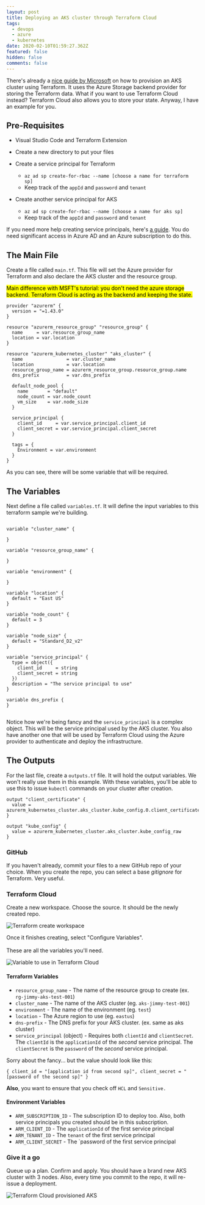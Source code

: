 ```yaml
---
layout: post
title: Deploying an AKS cluster through Terraform Cloud
tags:
  - devops
  - azure
  - kubernetes
date: 2020-02-10T01:59:27.362Z
featured: false
hidden: false
comments: false
---
```

There's already a [nice guide by Microsoft](https://docs.microsoft.com/en-us/azure/terraform/terraform-create-k8s-cluster-with-tf-and-aks) on how to provision an AKS cluster using Terraform. It uses the Azure Storage backend provider for storing the Terraform data. What if you want to use Terraform Cloud instead? Terraform Cloud also allows you to store your state. Anyway, I have an example for you.

<!--more-->

## Pre-Requisites

* Visual Studio Code and Terraform Extension
* Create a new directory to put your files
* Create a service principal for Terraform 

  * `az ad sp create-for-rbac --name [choose a name for terraform sp]`
  * Keep track of the `appId` and `password` and `tenant`
* Create another service principal for AKS

  * `az ad sp create-for-rbac --name [choose a name for aks sp]`
  * Keep track of the `appId` and `password` and `tenant`

If you need more help creating service principals, here's [a guide](https://docs.microsoft.com/en-us/cli/azure/create-an-azure-service-principal-azure-cli?view=azure-cli-latest). You do need significant access in Azure AD and an Azure subscription to do this.

## The Main File

Create a file called `main.tf`. This file will set the Azure provider for Terraform and also declare the AKS cluster and the resource group.

<mark>Main difference with MSFT's tutorial: you don't need the azure storage backend. Terraform Cloud is acting as the backend and keeping the state.</mark>

```hcl
provider "azurerm" {
  version = "=1.43.0"
}

resource "azurerm_resource_group" "resource_group" {
  name     = var.resource_group_name
  location = var.location
}

resource "azurerm_kubernetes_cluster" "aks_cluster" {
  name                = var.cluster_name
  location            = var.location
  resource_group_name = azurerm_resource_group.resource_group.name
  dns_prefix          = var.dns_prefix

  default_node_pool {
    name       = "default"
    node_count = var.node_count
    vm_size    = var.node_size
  }

  service_principal {
    client_id     = var.service_principal.client_id
    client_secret = var.service_principal.client_secret
  }

  tags = {
    Environment = var.environment
  }
}
```

As you can see, there will be some variable that will be required. 

## The Variables

Next define a file called `variables.tf`. It will define the input variables to this terraform sample we're building.

```hcl
﻿
variable "cluster_name" {

}

variable "resource_group_name" {

}

variable "environment" {

}

variable "location" {
  default = "East US"
}

variable "node_count" {
  default = 3
}

variable "node_size" {
  default = "Standard_D2_v2"
}

variable "service_principal" {
  type = object({
    client_id     = string
    client_secret = string
  })
  description = "The service principal to use"
}

variable dns_prefix {
}
﻿
```

Notice how we're being fancy and the `service_principal` is a complex object. This will be the service principal used by the AKS cluster. You also have another one that will be used by Terraform Cloud using the Azure provider to authenticate and deploy the infrastructure.

## The Outputs

For the last file, create a `outputs.tf` file. It will hold the output variables. We won't really use them in this example. With these variables, you'll be able to use this to issue `kubectl` commands on your cluster after creation.

```hcl
output "client_certificate" {
  value = azurerm_kubernetes_cluster.aks_cluster.kube_config.0.client_certificate
}

output "kube_config" {
  value = azurerm_kubernetes_cluster.aks_cluster.kube_config_raw
}
```

### GitHub

If you haven't already, commit your files to a new GitHub repo of your choice. When you create the repo, you can select a base *gitignore* for Terraform. Very useful.

### Terraform Cloud

Create a new workspace. Choose the source. It should be the newly created repo.

![](/assets/uploads/terraform_create_workspace.png "Terraform create workspace")

Once it finishes creating, select "Configure Variables".\
\
These are all the variables you'll need.

![](/assets/uploads/aks_terraform_cloud.png#wide "Variable to use in Terraform Cloud")

#### Terraform Variables

* `resource_group_name` - The name of the resource group to create (ex. `rg-jimmy-aks-test-001`)
* `cluster_name` - The name of the AKS cluster (eg. `aks-jimmy-test-001`)
* `environment` - The name of the environment (eg. `test`)
* `location` - The Azure region to use (eg. `eastus`)
* `dns-prefix` - The DNS prefix for your AKS cluster. (ex. same as aks cluster)
* `service_principal` (object) - Requires both `clientId` and `clientSecret`. The `clientId` is the `applicationId` of the *second* service principal. The `clientSecret` is the `password` of the *second* service principal.

Sorry about the fancy... but the value should look like this:

```hcl
{ client_id = "[application id from second sp]", client_secret = "[password of the second sp]" }
```

**Also**, you want to ensure that you check off `HCL` and `Sensitive.`

#### Environment Variables

* `ARM_SUBSCRIPTION_ID` - The subscription ID to deploy too. Also, both service principals you created should be in this subscription.
* `ARM_CLIENT_ID` - The `applicationId` of the first service principal
* `ARM_TENANT_ID` - The `tenant` of the first service principal
* `ARM_CLIENT_SECRET` - The `password of the first service principal

### Give it a go

Queue up a plan. Confirm and apply. You should have a brand new AKS cluster with 3 nodes. Also, every time you commit to the repo, it will re-issue a deployment.

![](/assets/uploads/terraform_aks_cloud_complete.png#wide "Terraform Cloud provisioned AKS")
